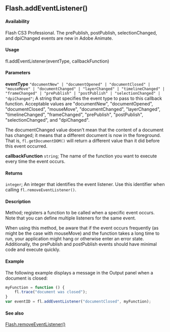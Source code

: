## Flash.addEventListener()

#### Availability

Flash CS3 Professional. The prePublish, postPublish, selectionChanged, and dpiChanged events are new in Adobe Animate.

#### Usage

fl.addEventListener(eventType, callbackFunction)

#### Parameters

**eventType** `"documentNew" | "documentOpened" | "documentClosed" | "mouseMove" | "documentChanged" | "layerChanged" | "timelineChanged" | "frameChanged" | "prePublish" | "postPublish" | "selectionChanged" | "dpiChanged"`; A string that specifies the event type to pass to this callback function. Acceptable values are "documentNew", "documentOpened", "documentClosed", "mouseMove", "documentChanged", "layerChanged", "timelineChanged", "frameChanged", "prePublish", "postPublish", "selectionChanged", and "dpiChanged".

The documentChanged value doesn’t mean that the content of a document has changed; it means that a different document is now in the foreground. That is, `fl.getDocumentDOM()` will return a different value than it did before this event occurred.

**callbackFunction** `string`; The name of the function you want to execute every time the event occurs.

#### Returns

`integer`; An integer that identifies the event listener. Use this identifier when calling `fl.removeEventListener()`.

#### Description

Method; registers a function to be called when a specific event occurs. Note that you can define multiple listeners for the same event.

When using this method, be aware that if the event occurs frequently (as might be the case with mouseMove) and the function takes a long time to run, your application might hang or otherwise enter an error state. Additionally, the prePublish and postPublish events should have minimal code and execute quickly.

#### Example

The following example displays a message in the Output panel when a document is closed:

```javascript
myFunction = function () {
    fl.trace("document was closed");
}
var eventID = fl.addEventListener("documentClosed", myFunction);
```

#### See also

[Flash.removeEventListener()](../Flash_object/Flash58.md)
